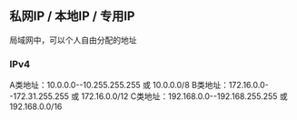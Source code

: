 ##  私网IP / 本地IP / 专用IP 
局域网中，可以个人自由分配的地址



###   IPv4
A类地址：10.0.0.0--10.255.255.255 或 10.0.0.0/8
B类地址：172.16.0.0--172.31.255.255 或 172.16.0.0/12
C类地址：192.168.0.0--192.168.255.255 或 192.168.0.0/16
